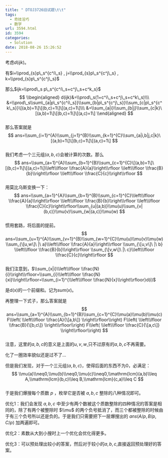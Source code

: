 ```yaml
---
title: " DTOJ3726旧试题\t\t"
tags:
  - 奇技淫巧
  - 数学
url: 3594.html
id: 3594
categories:
  - Solution
date: 2018-08-26 15:26:52
---
```


考虑$d(ijk)​$。

有$i=\\prod_{s}p\_s^{c^i\_s} , j=\\prod_{s}p\_s^{c^j\_s} , k=\\prod_{s}p\_s^{c^j\_s}$

那么$ijk=\\prod\_s p\_s^{c^i\_s+c^j\_s+c^k_s}$  
$$  
\\begin{aligned}  
d(ijk)&=\\prod\_s(1+c^i\_s+c^j\_s+c^k\_s)\\\  
&=\\prod\_s\\sum\_{a|p\_s^{c^i\_s}}\\sum_{b|p\_s^{c^j\_s}}\\sum_{c|p\_s^{c^k\_s}}\[(a,b)=1\]\[(b,c)=1\]\[(a,c)=1\]\\\  
&=\\sum_{a|i}\\sum_{b|j}\\sum_{c|k}\[(a,b)=1\]\[(b,c)=1\]\[(a,c)=1\]  
\\end{aligned}  
$$  
那么答案就是  
$$  
ans=\\sum_{i=1}^{A}\\sum_{j=1}^{B}\\sum_{k=1}^{C}\\sum_{a|i,b|j,c|k}\[(a,b)=1\]\[(b,c)=1\]\[(a,c)=1\]  
$$  
我们考虑一个三元组$(a,b,c)$会被计算的次数。那么  
$$  
ans=\\sum_{a=1}^{A}\\sum_{b=1}^{B}\\sum_{c=1}^{C}\[(a,b)=1\]\[(b,c)=1\]\[(a,c)=1\]\\left\\lfloor \\frac{A}{a}\\right\\rfloor \\left\\lfloor \\frac{B}{b}\\right\\rfloor \\left\\lfloor \\frac{C}{c}\\right\\rfloor  
$$  
用莫比乌斯变换一下：  
$$  
ans=\\sum_{a=1}^{A}\\sum_{b=1}^{B}\\sum_{c=1}^{C}\\left\\lfloor \\frac{A}{a}\\right\\rfloor \\left\\lfloor \\frac{B}{b}\\right\\rfloor \\left\\lfloor \\frac{C}{c}\\right\\rfloor\\sum_{u|(a,b)}\\mu(u)\\sum_{v|(b,c)}\\mu(v)\\sum_{w|(a,c)}\\mu(w)  
$$  
惯用套路，将后面的提前。  
$$  
ans=\\sum_{u=1}^{A}\\sum_{v=1}^{B}\\sum_{w=1}^{C}\\mu(u)\\mu(v)\\mu(w) \\sum_{\[u,w\]\ |\ a}\\left\\lfloor \\frac{A}{a}\\right\\rfloor \\sum_{\[u,v\]\ |\ b} \\left\\lfloor \\frac{B}{b}\\right\\rfloor \\sum_{\[v,w\]\ |\ c}\\left\\lfloor \\frac{C}{c}\\right\\rfloor  
$$  
我们注意到，$\\sum_{x|i}\\left\\lfloor \\frac{N}{i}\\right\\rfloor=\\sum_{i}\\left\\lfloor \\frac{N}{xi}\\right\\rfloor=\\sum_{i=1}^{\\left\\lfloor \\frac{N}{x}\\right\\rfloor}d(i)$

是d(x)的一个前缀和。记为$sum(x)$。

再整理一下式子，那么答案就是  
$$  
ans=\\sum_{a=1}^{A}\\sum_{b=1}^{B}\\sum_{c=1}^{C}\\mu(a)\\mu(b)\\mu(c) F\\left( \\left\\lfloor \\frac{A}{\[a,b\]} \\right\\rfloor\\right) F\\left( \\left\\lfloor \\frac{B}{\[b,c\]} \\right\\rfloor\\right) F\\left( \\left\\lfloor \\frac{C}{\[a,c\]} \\right\\rfloor\\right)  
$$  
注意，这里的$a,b,c$的意义是上面的$u,v,w$,只不过原有的$a,b,c$不再需要。

化了一圈效率貌似还是过不了…

但是我们发现，对于一个三元组$(a,b,c)$，使得后面的东西不为0，必满足：  
$$  
\\mu(a)\\neq0,\\mu(b)\\neq0,\\mu(c)\\neq0,\\mathrm{lcm}(a,b)\\leq A,\\mathrm{lcm}(b,c)\\leq B,\\mathrm{lcm}(c,a)\\leq C  
$$  
于是我们爆搜每个质数 $p$ ，枚举它是否被 $a,b,c$ 整除的八种情况即可。

优化1：我们会发现 $a,b,c$ 中至少有两个数被这个质数整除的四种情况的答案是相同的，除了有两个被整除时 $\\mu$ 的两个负号抵消了，而三个都被整除的时候由于有三个负号所以还是负的。于是我们只需要把下一层爆搜出的 $ans(A/p,B/p,C/p)$ 加两遍即可。

优化2：素数从大到小搜时上一个优化会优化得更多。

优化3：可以预处理出较小的答案，然后对于较小的$a,b,c$,直接返回预处理好的答案。